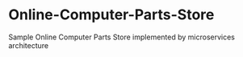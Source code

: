 # Online-Computer-Parts-Store
Sample Online Computer Parts Store implemented by microservices architecture
